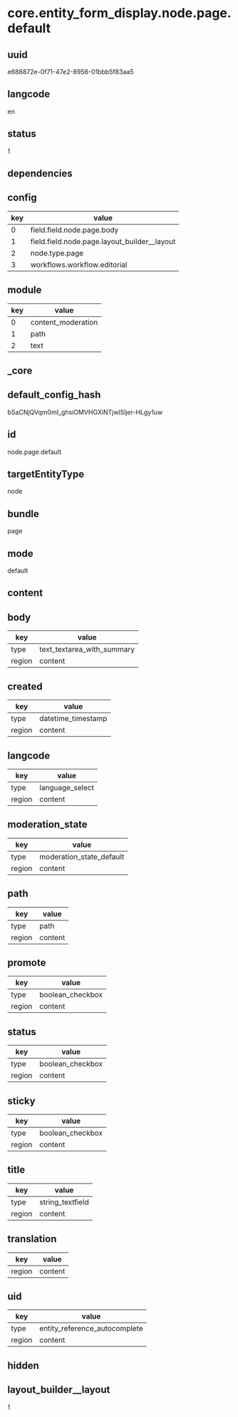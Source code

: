 # core.entity_form_display.node.page.default

## uuid
e688872e-0f71-47e2-8956-01bbb5f83aa5

## langcode
en

## status
1

## dependencies

## config
|key|value|
|-|-|
|0|field.field.node.page.body|
|1|field.field.node.page.layout_builder__layout|
|2|node.type.page|
|3|workflows.workflow.editorial|


## module
|key|value|
|-|-|
|0|content_moderation|
|1|path|
|2|text|


## _core

## default_config_hash
bSaCNjQVqm0mI_ghsiOMVHGXiNTjwlSljer-HLgy1uw

## id
node.page.default

## targetEntityType
node

## bundle
page

## mode
default

## content

## body
|key|value|
|-|-|
|type|text_textarea_with_summary|
|region|content|


## created
|key|value|
|-|-|
|type|datetime_timestamp|
|region|content|


## langcode
|key|value|
|-|-|
|type|language_select|
|region|content|


## moderation_state
|key|value|
|-|-|
|type|moderation_state_default|
|region|content|


## path
|key|value|
|-|-|
|type|path|
|region|content|


## promote
|key|value|
|-|-|
|type|boolean_checkbox|
|region|content|


## status
|key|value|
|-|-|
|type|boolean_checkbox|
|region|content|


## sticky
|key|value|
|-|-|
|type|boolean_checkbox|
|region|content|


## title
|key|value|
|-|-|
|type|string_textfield|
|region|content|


## translation
|key|value|
|-|-|
|region|content|


## uid
|key|value|
|-|-|
|type|entity_reference_autocomplete|
|region|content|


## hidden

## layout_builder__layout
1

